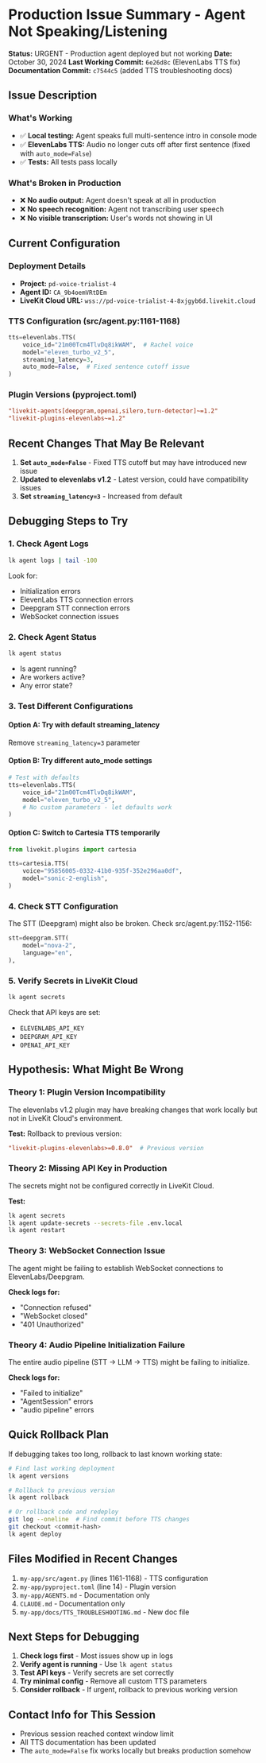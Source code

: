 # Production Issue Summary - Agent Not Speaking/Listening

**Status:** URGENT - Production agent deployed but not working
**Date:** October 30, 2024
**Last Working Commit:** `6e26d8c` (ElevenLabs TTS fix)
**Documentation Commit:** `c7544c5` (added TTS troubleshooting docs)

## Issue Description

### What's Working
- ✅ **Local testing:** Agent speaks full multi-sentence intro in console mode
- ✅ **ElevenLabs TTS:** Audio no longer cuts off after first sentence (fixed with `auto_mode=False`)
- ✅ **Tests:** All tests pass locally

### What's Broken in Production
- ❌ **No audio output:** Agent doesn't speak at all in production
- ❌ **No speech recognition:** Agent not transcribing user speech
- ❌ **No visible transcription:** User's words not showing in UI

## Current Configuration

### Deployment Details
- **Project:** `pd-voice-trialist-4`
- **Agent ID:** `CA_9b4oemVRtDEm`
- **LiveKit Cloud URL:** `wss://pd-voice-trialist-4-8xjgyb6d.livekit.cloud`

### TTS Configuration (src/agent.py:1161-1168)
```python
tts=elevenlabs.TTS(
    voice_id="21m00Tcm4TlvDq8ikWAM",  # Rachel voice
    model="eleven_turbo_v2_5",
    streaming_latency=3,
    auto_mode=False,  # Fixed sentence cutoff issue
)
```

### Plugin Versions (pyproject.toml)
```toml
"livekit-agents[deepgram,openai,silero,turn-detector]~=1.2"
"livekit-plugins-elevenlabs~=1.2"
```

## Recent Changes That May Be Relevant

1. **Set `auto_mode=False`** - Fixed TTS cutoff but may have introduced new issue
2. **Updated to elevenlabs v1.2** - Latest version, could have compatibility issues
3. **Set `streaming_latency=3`** - Increased from default

## Debugging Steps to Try

### 1. Check Agent Logs
```bash
lk agent logs | tail -100
```
Look for:
- Initialization errors
- ElevenLabs TTS connection errors
- Deepgram STT connection errors
- WebSocket connection issues

### 2. Check Agent Status
```bash
lk agent status
```
- Is agent running?
- Are workers active?
- Any error state?

### 3. Test Different Configurations

#### Option A: Try with default streaming_latency
Remove `streaming_latency=3` parameter

#### Option B: Try different auto_mode settings
```python
# Test with defaults
tts=elevenlabs.TTS(
    voice_id="21m00Tcm4TlvDq8ikWAM",
    model="eleven_turbo_v2_5",
    # No custom parameters - let defaults work
)
```

#### Option C: Switch to Cartesia TTS temporarily
```python
from livekit.plugins import cartesia

tts=cartesia.TTS(
    voice="95856005-0332-41b0-935f-352e296aa0df",
    model="sonic-2-english",
)
```

### 4. Check STT Configuration
The STT (Deepgram) might also be broken. Check src/agent.py:1152-1156:
```python
stt=deepgram.STT(
    model="nova-2",
    language="en",
),
```

### 5. Verify Secrets in LiveKit Cloud
```bash
lk agent secrets
```
Check that API keys are set:
- `ELEVENLABS_API_KEY`
- `DEEPGRAM_API_KEY`
- `OPENAI_API_KEY`

## Hypothesis: What Might Be Wrong

### Theory 1: Plugin Version Incompatibility
The elevenlabs v1.2 plugin may have breaking changes that work locally but not in LiveKit Cloud's environment.

**Test:** Rollback to previous version:
```toml
"livekit-plugins-elevenlabs>=0.8.0"  # Previous version
```

### Theory 2: Missing API Key in Production
The secrets might not be configured correctly in LiveKit Cloud.

**Test:**
```bash
lk agent secrets
lk agent update-secrets --secrets-file .env.local
lk agent restart
```

### Theory 3: WebSocket Connection Issue
The agent might be failing to establish WebSocket connections to ElevenLabs/Deepgram.

**Check logs for:**
- "Connection refused"
- "WebSocket closed"
- "401 Unauthorized"

### Theory 4: Audio Pipeline Initialization Failure
The entire audio pipeline (STT → LLM → TTS) might be failing to initialize.

**Check logs for:**
- "Failed to initialize"
- "AgentSession" errors
- "audio pipeline" errors

## Quick Rollback Plan

If debugging takes too long, rollback to last known working state:

```bash
# Find last working deployment
lk agent versions

# Rollback to previous version
lk agent rollback

# Or rollback code and redeploy
git log --oneline  # Find commit before TTS changes
git checkout <commit-hash>
lk agent deploy
```

## Files Modified in Recent Changes

1. `my-app/src/agent.py` (lines 1161-1168) - TTS configuration
2. `my-app/pyproject.toml` (line 14) - Plugin version
3. `my-app/AGENTS.md` - Documentation only
4. `CLAUDE.md` - Documentation only
5. `my-app/docs/TTS_TROUBLESHOOTING.md` - New doc file

## Next Steps for Debugging

1. **Check logs first** - Most issues show up in logs
2. **Verify agent is running** - Use `lk agent status`
3. **Test API keys** - Verify secrets are set correctly
4. **Try minimal config** - Remove all custom TTS parameters
5. **Consider rollback** - If urgent, rollback to previous working version

## Contact Info for This Session

- Previous session reached context window limit
- All TTS documentation has been updated
- The `auto_mode=False` fix works locally but breaks production somehow
